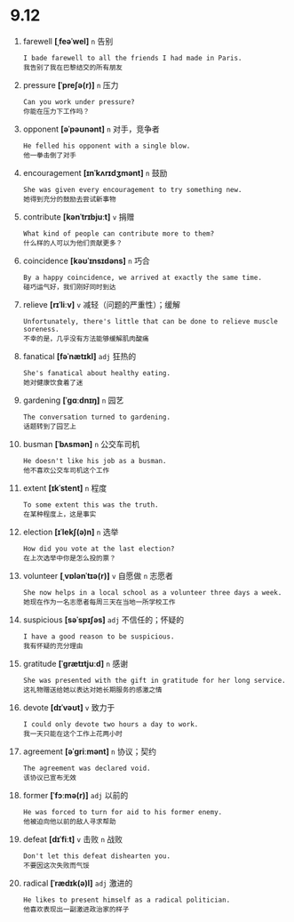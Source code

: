 # 9.12

1. farewell **[ˌfeəˈwel]** `n` 告别

   ```
   I bade farewell to all the friends I had made in Paris.
   我告别了我在巴黎结交的所有朋友
   ```

2. pressure **[ˈpreʃə(r)]** `n` 压力

   ```
   Can you work under pressure?
   你能在压力下工作吗？
   ```

3. opponent **[əˈpəʊnənt]** `n` 对手，竞争者

   ```
   He felled his opponent with a single blow.
   他一拳击倒了对手
   ```

4. encouragement **[ɪnˈkʌrɪdʒmənt]** `n` 鼓励

   ```
   She was given every encouragement to try something new.
   她得到充分的鼓励去尝试新事物
   ```

5. contribute **[kənˈtrɪbjuːt]** `v` 捐赠

   ```
   What kind of people can contribute more to them?
   什么样的人可以为他们贡献更多？
   ```

6. coincidence **[kəʊˈɪnsɪdəns]** `n` 巧合

   ```
   By a happy coincidence, we arrived at exactly the same time.
   碰巧运气好，我们刚好同时到达
   ```

7. relieve **[rɪˈliːv]** `v` 减轻（问题的严重性）；缓解

   ```
   Unfortunately, there's little that can be done to relieve muscle soreness.
   不幸的是，几乎没有方法能够缓解肌肉酸痛
   ```

8. fanatical **[fəˈnætɪkl]** `adj` 狂热的

   ```
   She's fanatical about healthy eating.
   她对健康饮食着了迷
   ```

9. gardening **[ˈɡɑːdnɪŋ]** `n` 园艺

   ```
   The conversation turned to gardening.
   话题转到了园艺上
   ```

10. busman **[ˈbʌsmən]** `n` 公交车司机

    ```
    He doesn't like his job as a busman.
    他不喜欢公交车司机这个工作
    ```

11. extent **[ɪkˈstent]** `n` 程度

    ```
    To some extent this was the truth.
    在某种程度上，这是事实
    ```

12. election **[ɪˈlekʃ(ə)n]** `n` 选举

    ```
    How did you vote at the last election?
    在上次选举中你是怎么投的票？
    ```

13. volunteer **[ˌvɒlənˈtɪə(r)]** `v` 自愿做 `n` 志愿者

    ```
    She now helps in a local school as a volunteer three days a week.
    她现在作为一名志愿者每周三天在当地一所学校工作
    ```

14. suspicious **[səˈspɪʃəs]** `adj` 不信任的；怀疑的

    ```
    I have a good reason to be suspicious.
    我有怀疑的充分理由
    ```

15. gratitude **[ˈɡrætɪtjuːd]** `n` 感谢

    ```
    She was presented with the gift in gratitude for her long service.
    这礼物赠送给她以表达对她长期服务的感激之情
    ```

16. devote **[dɪˈvəʊt]** `v` 致力于

    ```
    I could only devote two hours a day to work.
    我一天只能在这个工作上花两小时
    ```

17. agreement **[əˈɡriːmənt]** `n` 协议；契约

    ```
    The agreement was declared void.
    该协议已宣布无效
    ```

18. former **[ˈfɔːmə(r)]** `adj` 以前的

    ```
    He was forced to turn for aid to his former enemy.
    他被迫向他以前的敌人寻求帮助
    ```

19. defeat **[dɪˈfiːt]** `v` 击败 `n` 战败

    ```
    Don't let this defeat dishearten you.
    不要因这次失败而气馁
    ```

20. radical **[ˈrædɪk(ə)l]** `adj` 激进的
    ```
    He likes to present himself as a radical politician.
    他喜欢表现出一副激进政治家的样子
    ```
